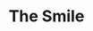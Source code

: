 ---
title: "The Smile"
summary: "A project of Tom Skinner, Jonny Greenwood and Thom Yorke."
image: "the-smile.jpg"
---